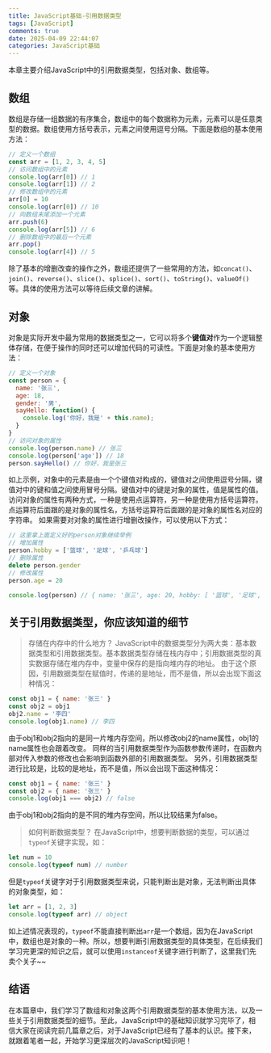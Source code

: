 ```yaml
---
title: JavaScript基础-引用数据类型
tags: [JavaScript]
comments: true
date: 2025-04-09 22:44:07
categories: JavaScript基础
---
```


本章主要介绍JavaScript中的引用数据类型，包括对象、数组等。

<!-- more -->

## 数组
数组是存储一组数据的有序集合，数组中的每个数据称为元素，元素可以是任意类型的数据。数组使用方括号表示，元素之间使用逗号分隔。下面是数组的基本使用方法：
```javascript
// 定义一个数组
const arr = [1, 2, 3, 4, 5]
// 访问数组中的元素
console.log(arr[0]) // 1
console.log(arr[1]) // 2
// 修改数组中的元素
arr[0] = 10
console.log(arr[0]) // 10
// 向数组末尾添加一个元素
arr.push(6)
console.log(arr[5]) // 6
// 删除数组中的最后一个元素
arr.pop()
console.log(arr[4]) // 5
```
除了基本的增删改查的操作之外，数组还提供了一些常用的方法，如`concat()`、`join()`、`reverse()`、`slice()`、`splice()`、`sort()`、`toString()`、`valueOf()`等。具体的使用方法可以等待后续文章的讲解。

## 对象

对象是实际开发中最为常用的数据类型之一，它可以将多个**键值对**作为一个逻辑整体存储，在便于操作的同时还可以增加代码的可读性。下面是对象的基本使用方法：
```javascript
// 定义一个对象
const person = {
  name: '张三',
  age: 18,
  gender: '男',
  sayHello: function() {
    console.log('你好，我是' + this.name);
  }
}
// 访问对象的属性
console.log(person.name) // 张三
console.log(person['age']) // 18
person.sayHello() // 你好，我是张三
```
如上示例，对象中的元素是由一个个键值对构成的，键值对之间使用逗号分隔，键值对中的键和值之间使用冒号分隔。键值对中的键是对象的属性，值是属性的值。访问对象的属性有两种方式，一种是使用点运算符，另一种是使用方括号运算符。点运算符后面跟的是对象的属性名，方括号运算符后面跟的是对象的属性名对应的字符串。
如果需要对对象的属性进行增删改操作，可以使用以下方式：
```javascript
// 这里拿上面定义好的person对象继续举例
// 增加属性
person.hobby = ['篮球', '足球', '乒乓球']
// 删除属性
delete person.gender
// 修改属性
person.age = 20

console.log(person) // { name: '张三', age: 20, hobby: [ '篮球', '足球', '乒乓球' ] }
```

## 关于引用数据类型，你应该知道的细节
>存储在内存中的什么地方？
JavaScript中的数据类型分为两大类：基本数据类型和引用数据类型。基本数据类型存储在栈内存中；引用数据类型的真实数据存储在堆内存中，变量中保存的是指向堆内存的地址。
由于这个原因，引用数据类型在赋值时，传递的是地址，而不是值，所以会出现下面这种情况：
```javascript
const obj1 = { name: '张三' }
const obj2 = obj1
obj2.name = '李四'
console.log(obj1.name) // 李四
```
由于obj1和obj2指向的是同一片堆内存空间，所以修改obj2的name属性，obj1的name属性也会跟着改变。
同样的当引用数据类型作为函数参数传递时，在函数内部对传入参数的修改也会影响到函数外部的引用数据类型。
另外，引用数据类型进行比较是，比较的是地址，而不是值，所以会出现下面这种情况：
```javascript
const obj1 = { name: '张三' }
const obj2 = { name: '张三' }
console.log(obj1 === obj2) // false
```
由于obj1和obj2指向的是不同的堆内存空间，所以比较结果为false。

>如何判断数据类型？
在JavaScript中，想要判断数据的类型，可以通过`typeof`关键字实现，如：
```javascript
let num = 10
console.log(typeof num) // number
```
但是`typeof`关键字对于引用数据类型来说，只能判断出是对象，无法判断出具体的对象类型，如：
```javascript
let arr = [1, 2, 3]
console.log(typeof arr) // object
```
如上述情况表现的，`typeof`不能直接判断出`arr`是一个数组，因为在JavaScript中，数组也是对象的一种。所以，想要判断引用数据类型的具体类型，在后续我们学习完更深的知识之后，就可以使用`instanceof`关键字进行判断了，这里我们先卖个关子~~

## 结语
在本篇章中，我们学习了数组和对象这两个引用数据类型的基本使用方法，以及一些关于引用数据类型的细节。至此，JavaScript中的基础知识就学习完毕了，相信大家在阅读完前几篇章之后，对于JavaScript已经有了基本的认识。接下来，就跟着笔者一起，开始学习更深层次的JavaScript知识吧！
